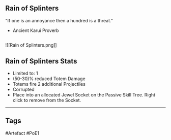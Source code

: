 ## Rain of Splinters
"If one is an annoyance
then a hundred is a threat."
- Ancient Karui Proverb
##
![[Rain of Splinters.png]]
## Rain of Splinters Stats
- Limited to: 1
- (50-30)% reduced Totem Damage
- Totems fire 2 additional Projectiles
- Corrupted
- Place into an allocated Jewel Socket on the Passive Skill Tree. Right click to remove from the Socket.


---
## Tags
#Artefact
#PoE1